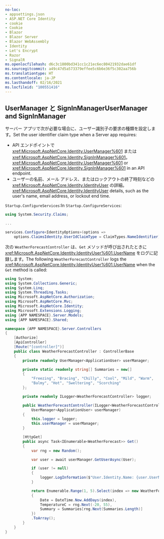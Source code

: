```yaml
---
no-loc:
- appsettings.json
- ASP.NET Core Identity
- cookie
- Cookie
- Blazor
- Blazor Server
- Blazor WebAssembly
- Identity
- Let's Encrypt
- Razor
- SignalR
ms.openlocfilehash: d6c3c1800bd341cc1c21ec6ec80421932dae61df
ms.sourcegitcommit: a49c47d5a573379effee5c6b6e36f5c302aa756b
ms.translationtype: HT
ms.contentlocale: ja-JP
ms.lasthandoff: 02/16/2021
ms.locfileid: "100551416"
---
```

## <a name="usermanager-and-signinmanager"></a><span data-ttu-id="8a64f-101">UserManager と SignInManager</span><span class="sxs-lookup"><span data-stu-id="8a64f-101">UserManager and SignInManager</span></span>

<span data-ttu-id="8a64f-102">サーバー アプリで次が必要な場合に、ユーザー識別子の要求の種類を設定します。</span><span class="sxs-lookup"><span data-stu-id="8a64f-102">Set the user identifier claim type when a Server app requires:</span></span>

* <span data-ttu-id="8a64f-103">API エンドポイントで <xref:Microsoft.AspNetCore.Identity.UserManager%601> または <xref:Microsoft.AspNetCore.Identity.SignInManager%601>。</span><span class="sxs-lookup"><span data-stu-id="8a64f-103"><xref:Microsoft.AspNetCore.Identity.UserManager%601> or <xref:Microsoft.AspNetCore.Identity.SignInManager%601> in an API endpoint.</span></span>
* <span data-ttu-id="8a64f-104">ユーザーの名前、メール アドレス、またはロックアウトの終了時刻などの <xref:Microsoft.AspNetCore.Identity.IdentityUser> の詳細。</span><span class="sxs-lookup"><span data-stu-id="8a64f-104"><xref:Microsoft.AspNetCore.Identity.IdentityUser> details, such as the user's name, email address, or lockout end time.</span></span>

<span data-ttu-id="8a64f-105">`Startup.ConfigureServices`:</span><span class="sxs-lookup"><span data-stu-id="8a64f-105">In `Startup.ConfigureServices`:</span></span>

```csharp
using System.Security.Claims;

...

services.Configure<IdentityOptions>(options => 
    options.ClaimsIdentity.UserIdClaimType = ClaimTypes.NameIdentifier);
```

<span data-ttu-id="8a64f-106">次の `WeatherForecastController` は、`Get` メソッドが呼び出されたときに <xref:Microsoft.AspNetCore.Identity.IdentityUser%601.UserName> をログに記録します。</span><span class="sxs-lookup"><span data-stu-id="8a64f-106">The following `WeatherForecastController` logs the <xref:Microsoft.AspNetCore.Identity.IdentityUser%601.UserName> when the `Get` method is called:</span></span>

```csharp
using System;
using System.Collections.Generic;
using System.Linq;
using System.Threading.Tasks;
using Microsoft.AspNetCore.Authorization;
using Microsoft.AspNetCore.Mvc;
using Microsoft.AspNetCore.Identity;
using Microsoft.Extensions.Logging;
using {APP NAMESPACE}.Server.Models;
using {APP NAMESPACE}.Shared;

namespace {APP NAMESPACE}.Server.Controllers
{
    [Authorize]
    [ApiController]
    [Route("[controller]")]
    public class WeatherForecastController : ControllerBase
    {
        private readonly UserManager<ApplicationUser> userManager;

        private static readonly string[] Summaries = new[]
        {
            "Freezing", "Bracing", "Chilly", "Cool", "Mild", "Warm", 
            "Balmy", "Hot", "Sweltering", "Scorching"
        };

        private readonly ILogger<WeatherForecastController> logger;

        public WeatherForecastController(ILogger<WeatherForecastController> logger, 
            UserManager<ApplicationUser> userManager)
        {
            this.logger = logger;
            this.userManager = userManager;
        }

        [HttpGet]
        public async Task<IEnumerable<WeatherForecast>> Get()
        {
            var rng = new Random();

            var user = await userManager.GetUserAsync(User);

            if (user != null)
            {
                logger.LogInformation($"User.Identity.Name: {user.UserName}");
            }

            return Enumerable.Range(1, 5).Select(index => new WeatherForecast
            {
                Date = DateTime.Now.AddDays(index),
                TemperatureC = rng.Next(-20, 55),
                Summary = Summaries[rng.Next(Summaries.Length)]
            })
            .ToArray();
        }
    }
}
```
